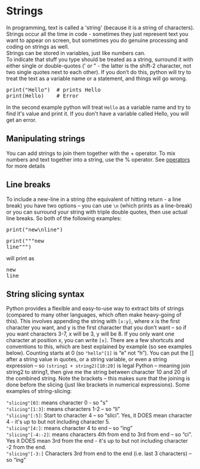 Strings
=============

In programming, text is called a 'string' (because it is a string of characters). Strings occur all the time in code - sometimes they just represent text you want to appear on screen,
but sometimes you do genuine processing and coding on strings as well.  
Strings can be stored in variables, just like numbers can.  
To indicate that stuff you type should be treated as a string, surround it with either single or double-quotes (' or " - the latter is the shift-2 character, not two single quotes 
next to each other). If you don’t do this, python will try to treat the text as a variable name or a statement, and things will go wrong.

<pre>
print("Hello")  # prints Hello
print(Hello)    # Error
</pre>
In the second example python will treat `Hello` as a variable name and try to find it's value and print it. If you don't have a variable called Hello, you will get an error.

Manipulating strings
-----------------
You can add strings to join them together with the \+ operator. To mix numbers and text together into a string, use the % operator. See [operators](operators.md) for more details

Line breaks
--------
To include a new-line in a string (the equivalent of hitting return - a line break) you have two options – 
you can use `\n` (which prints as a line-break) or you can surround your string with triple double quotes, then use actual line breaks. So both of the following examples:
<pre>print("new\nline")
</pre>
<pre>print("""new
line""")</pre>

will print as
<pre>new  
line</pre>

String slicing syntax
--------

Python provides a flexible and easy-to-use way to extract bits of strings (compared to many other languages, which often make heavy-going of this). This involves appending the string with `[x:y]`, where x is the first character you want, and y is the first character that you don’t want – so if you want characters 3-7, x will be 3, y will be 8. If you only want one character at position x, you can write `[x]`. There are a few shortcuts and conventions to this, which are best explained by example (so see examples below). Counting starts at 0 (so `"hello"[1]` is “e” not “h”). You can put the [] after a string value in quotes, or a string variable, or even a string expression – so `(string1 + string2)[10:20]` is legal Python – meaning join string2 to string1, then give me the string between character 10 and 20 of the combined string. Note the brackets – this makes sure that the joining is done before the slicing (just like brackets in numerical expressions). Some examples of string-slicing:

`"slicing"[0]`: means character 0 - so "s"
<br />`"slicing"[1:3]`: means characters 1-2 – so “li”
<br />`"slicing"[:5]`:	Start to character 4 – so “slici”. Yes, it DOES mean character 4 - it's up to but not including character 5.
<br />`"slicing"[4:]`: means character 4 to end – so “ing”
<br />`"slicing"[-4:-2]`:	means characters 4th from end to 3rd from end – so “ci”. Yes it DOES mean 3rd from the end - it's up to but not including character -2 from the end.
<br />`"slicing"[-3:]`	Characters 3rd from end to the end (i.e. last 3 characters) – so “ing”


